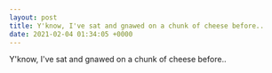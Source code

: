 ```yaml
---
layout: post
title: Y'know, I've sat and gnawed on a chunk of cheese before..
date: 2021-02-04 01:34:05 +0000
---
```


Y'know, I've sat and gnawed on a chunk of cheese before..

